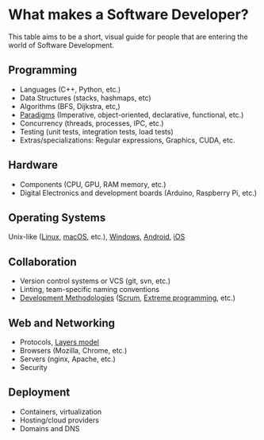 # What makes a Software Developer?

This table aims to be a short, visual guide for people that are entering the world of Software Development.

## Programming

* Languages (C++, Python, etc.)
* Data Structures (stacks, hashmaps, etc)
* Algorithms (BFS, Dijkstra, etc,)
* [Paradigms](https://en.wikipedia.org/wiki/Programming_paradigm) (Imperative, object-oriented, declarative, functional, etc.)
* Concurrency (threads, processes, IPC, etc.)
* Testing (unit tests, integration tests, load tests)
* Extras/specializations: Regular expressions, Graphics, CUDA, etc.

## Hardware

* Components (CPU, GPU, RAM memory, etc.)
* Digital Electronics and development boards (Arduino, Raspberry Pi, etc.)

## Operating Systems

Unix-like ([Linux](https://en.wikipedia.org/wiki/Linux), [macOS](https://en.wikipedia.org/wiki/MacOS), etc.), [Windows](https://en.wikipedia.org/wiki/Microsoft_Windows), [Android](https://en.wikipedia.org/wiki/Android_(operating_system)), [iOS](https://en.wikipedia.org/wiki/IOS)

## Collaboration

* Version control systems or VCS (git, svn, etc.)
* Linting, team-specific naming conventions
* [Development Methodologies](https://en.wikipedia.org/wiki/Software_development_process) ([Scrum](https://en.wikipedia.org/wiki/Scrum_(software_development)), [Extreme programming](https://en.wikipedia.org/wiki/Extreme_programming), etc.)

## Web and Networking

* Protocols, [Layers model](https://en.wikipedia.org/wiki/OSI_model)
* Browsers (Mozilla, Chrome, etc.)
* Servers (nginx, Apache, etc.)
* Security

## Deployment
* Containers, virtualization
* Hosting/cloud providers
* Domains and DNS

